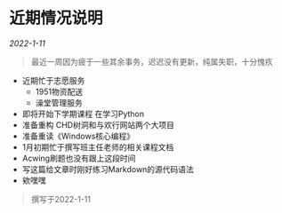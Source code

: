 # 近期情况说明
*2022-1-11*
> 最近一周因为疲于一些其余事务，迟迟没有更新，纯属失职，十分愧疚

- 近期忙于志愿服务
  - 1951物资配送
  - 澡堂管理服务
- 即将开始下学期课程 在学习Python
- 准备重构 CHD树洞和与欢行网站两个大项目
- 准备重读《Windows核心编程》
- 1月初期忙于撰写班主任老师的相关课程文档
- Acwing刷题也没有跟上这段时间
- 写这篇给文章时刚好练习Markdown的源代码语法
- 欸嘿嘿

>撰写于2022-1-11
